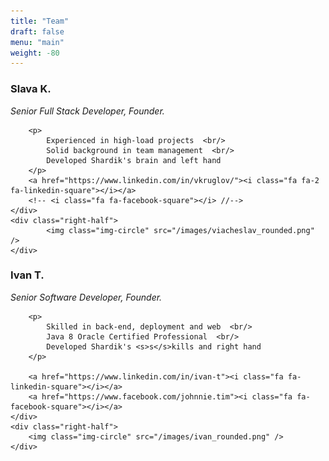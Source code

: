 ```yaml
---
title: "Team"
draft: false
menu: "main"
weight: -80
---
```


<div class="container">
    <div class="left-half">
        <h3 class="no-bottom-margin">Slava K.</h3>
        <em><span class="team-names">Senior Full Stack Developer, Founder.</span></em>  

        <p>
            Experienced in high-load projects  <br/>
            Solid background in team management  <br/>
            Developed Shardik's brain and left hand 
        </p>
        <a href="https://www.linkedin.com/in/vkruglov/"><i class="fa fa-2 fa-linkedin-square"></i></a>
        <!-- <i class="fa fa-facebook-square"></i> //-->
    </div>
    <div class="right-half">
            <img class="img-circle" src="/images/viacheslav_rounded.png" />
    </div>
</div>

<div class="clear-block"></div>
<div class="container">
    <div class="left-half">
        <h3 class="no-bottom-margin"> Ivan T. </h3>
        <em><span class="team-names">Senior Software Developer, Founder.</span></em>  

        <p>
            Skilled in back-end, deployment and web  <br/>
            Java 8 Oracle Certified Professional  <br/>
            Developed Shardik's <s>s</s>kills and right hand
        </p>
  
        <a href="https://www.linkedin.com/in/ivan-t"><i class="fa fa-linkedin-square"></i></a> 
        <a href="https://www.facebook.com/johnnie.tim"><i class="fa fa-facebook-square"></i></a>
    </div>
    <div class="right-half">
        <img class="img-circle" src="/images/ivan_rounded.png" />
    </div>
</div>